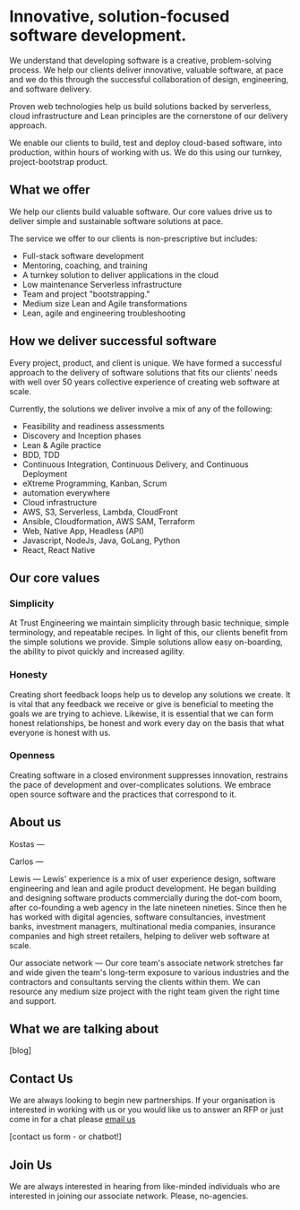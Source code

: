 
# Innovative, solution-focused software development.

We understand that developing software is a creative, problem-solving process. We help our clients deliver innovative, valuable software, at pace and we do this through the successful collaboration of design, engineering, and software delivery. 

Proven web technologies help us build solutions backed by serverless, cloud infrastructure and Lean principles are the cornerstone of our delivery approach.

We enable our clients to build, test and deploy cloud-based software, into production, within hours of working with us.  We do this using our turnkey, project-bootstrap product.


## What we offer

We help our clients build valuable software. Our core values drive us to deliver simple and sustainable software solutions at pace. 

The service we offer to our clients is non-prescriptive but includes:
- Full-stack software development
- Mentoring, coaching, and training
- A turnkey solution to deliver applications in the cloud 
- Low maintenance Serverless infrastructure 
- Team and project "bootstrapping."
- Medium size Lean and Agile transformations
- Lean, agile and engineering troubleshooting

## How we deliver successful software

Every project, product, and client is unique. We have formed a successful approach to the delivery of software solutions that fits our clients' needs with well over 50 years collective experience of creating web software at scale.  

Currently, the solutions we deliver involve a mix of any of the following:

- Feasibility and readiness assessments 
- Discovery and Inception phases
- Lean & Agile practice
- BDD, TDD
- Continuous Integration, Continuous Delivery, and Continuous Deployment
- eXtreme Programming, Kanban, Scrum
- automation everywhere
- Cloud infrastructure
- AWS, S3, Serverless, Lambda,  CloudFront
- Ansible, Cloudformation, AWS SAM, Terraform
- Web, Native App, Headless (API)
- Javascript, NodeJs, Java, GoLang, Python 
- React, React Native 
 
## Our core values

### Simplicity

At Trust Engineering we maintain simplicity through basic technique, simple terminology, and repeatable recipes. In light of this, our clients benefit from the simple solutions we provide. Simple solutions allow easy on-boarding, the ability to pivot quickly and increased agility.  

### Honesty

Creating short feedback loops help us to develop any solutions we create. It is vital that any feedback we receive or give is beneficial to meeting the goals we are trying to achieve. Likewise, it is essential that we can form honest relationships, be honest and work every day on the basis that what everyone is honest with us.   

### Openness

Creating software in a closed environment suppresses innovation, restrains the pace of development and over-complicates solutions. We embrace open source software and the practices that correspond to it.   


## About us

Kostas
—

Carlos
—

Lewis
—
Lewis' experience is a mix of user experience design, software engineering and lean and agile product development. 
He began building and designing software products commercially during the dot-com boom, after co-founding a web agency in the late nineteen nineties. Since then he has worked with digital agencies, software consultancies, investment banks, investment managers, multinational media companies, insurance companies and high street retailers, helping to deliver web software at scale.

Our associate network
—
Our core team's associate network stretches far and wide given the team's long-term exposure to various industries and the contractors and consultants serving the clients within them. 
We can resource any medium size project with the right team given the right time and support.  

## What we are talking about 
[blog]

## Contact Us
We are always looking to begin new partnerships. If your organisation is interested in working with us or you would like us to answer an RFP or just come in for a chat please [email us](mailto:info@trustengineering.io)

[contact us form - or chatbot!]

## Join Us
We are always interested in hearing from like-minded individuals who are interested in joining our associate network. Please, no-agencies. 

